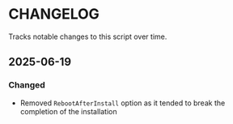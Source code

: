 # CHANGELOG
Tracks notable changes to this script over time.

## 2025-06-19

### Changed
- Removed `RebootAfterInstall` option as it tended to break the completion of the installation